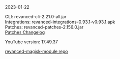 2023-01-22
  
CLI: revanced-cli-2.21.0-all.jar  
Integrations: revanced-integrations-0.93.1-v0.93.1.apk  
Patches: revanced-patches-2.156.0.jar  
[Patches Changelog](https://github.com/revanced/revanced-patches/releases/tag/v2.156.0)  

YouTube version: 17.49.37  

[revanced-magisk-module repo](https://github.com/j-hc/revanced-magisk-module)
